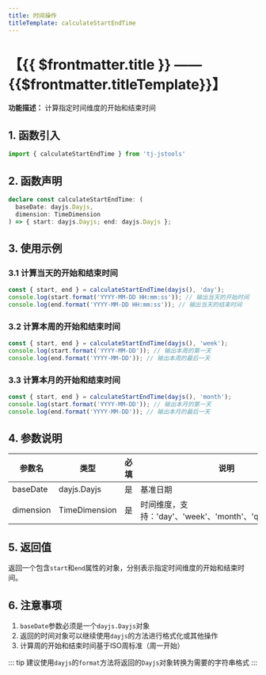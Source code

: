 ```yaml
---
title: 时间操作
titleTemplate: calculateStartEndTime
---
```


# 【{{ $frontmatter.title }} —— {{$frontmatter.titleTemplate}}】

**功能描述：** 计算指定时间维度的开始和结束时间

## 1. 函数引入

```js
import { calculateStartEndTime } from 'tj-jstools'
```

## 2. 函数声明

```ts
declare const calculateStartEndTime: (
  baseDate: dayjs.Dayjs,
  dimension: TimeDimension
) => { start: dayjs.Dayjs; end: dayjs.Dayjs };
```

## 3. 使用示例

### 3.1 计算当天的开始和结束时间

```ts
const { start, end } = calculateStartEndTime(dayjs(), 'day');
console.log(start.format('YYYY-MM-DD HH:mm:ss')); // 输出当天的开始时间
console.log(end.format('YYYY-MM-DD HH:mm:ss')); // 输出当天的结束时间
```

### 3.2 计算本周的开始和结束时间

```ts
const { start, end } = calculateStartEndTime(dayjs(), 'week');
console.log(start.format('YYYY-MM-DD')); // 输出本周的第一天
console.log(end.format('YYYY-MM-DD')); // 输出本周的最后一天
```

### 3.3 计算本月的开始和结束时间

```ts
const { start, end } = calculateStartEndTime(dayjs(), 'month');
console.log(start.format('YYYY-MM-DD')); // 输出本月的第一天
console.log(end.format('YYYY-MM-DD')); // 输出本月的最后一天
```

## 4. 参数说明

| 参数名 | 类型 | 必填 | 说明 |
|--------|------|------|------|
| baseDate | dayjs.Dayjs | 是 | 基准日期 |
| dimension | TimeDimension | 是 | 时间维度，支持：'day'、'week'、'month'、'quarter'、'year' |

## 5. 返回值

返回一个包含`start`和`end`属性的对象，分别表示指定时间维度的开始和结束时间。

## 6. 注意事项

1. `baseDate`参数必须是一个`dayjs.Dayjs`对象
2. 返回的时间对象可以继续使用`dayjs`的方法进行格式化或其他操作
3. 计算周的开始和结束时间基于ISO周标准（周一开始）

::: tip
建议使用`dayjs`的`format`方法将返回的`Dayjs`对象转换为需要的字符串格式
:::

